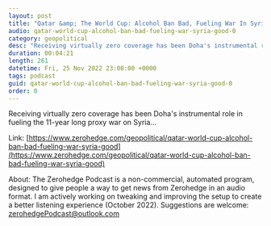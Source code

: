 ```yaml
---
layout: post
title: "Qatar &amp; The World Cup: Alcohol Ban Bad, Fueling War In Syria Good?"
audio: qatar-world-cup-alcohol-ban-bad-fueling-war-syria-good-0
category: geopolitical
desc: "Receiving virtually zero coverage has been Doha's instrumental role in fueling the 11-year long proxy war on Syria..."
duration: 00:04:21
length: 261
datetime: Fri, 25 Nov 2022 23:00:00 +0000
tags: podcast
guid: qatar-world-cup-alcohol-ban-bad-fueling-war-syria-good-0
order: 0
---
```

Receiving virtually zero coverage has been Doha's instrumental role in fueling the 11-year long proxy war on Syria...

Link: [https://www.zerohedge.com/geopolitical/qatar-world-cup-alcohol-ban-bad-fueling-war-syria-good](https://www.zerohedge.com/geopolitical/qatar-world-cup-alcohol-ban-bad-fueling-war-syria-good)

About: The Zerohedge Podcast is a non-commercial, automated program, designed to give people a way to get news from Zerohedge in an audio format.  I am actively working on tweaking and improving the setup to create a better listening experience (October 2022).  Suggestions are welcome: [zerohedgePodcast@outlook.com](mailto:zerohedgePodcast@outlook.com)